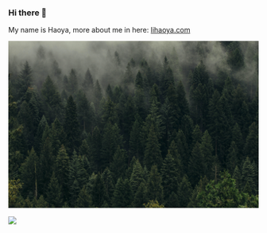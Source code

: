 ### Hi there 👋

My name is Haoya, more about me in here: [lihaoya.com](https://lihaoya.com) 

![logo](https://github.com/blackstorm/blackstorm/raw/master/images/dan-otis-OYFHT4X5isg.jpg)

![](https://komarev.com/ghpvc/?username=blackstorm)
